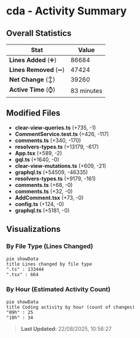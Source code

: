 # cda - Activity Summary 

## Overall Statistics

| Stat                   | Value                                                             |
| ---------------------- | ----------------------------------------------------------------- |
| **Lines Added** (➕)   | 86684                                          |
| **Lines Removed** (➖) | 47424                                        |
| **Net Change** (↕)    | 39260                |
| **Active Time** (⌚)   | 83 minutes |


## Modified Files
- **clear-view-queries.ts** (+735, -1)
- **CommentService.test.ts** (+426, -117)
- **comments.ts** (+340, -170)
- **resolvers-types.ts** (+13179, -617)
- **App.tsx** (+589, -2)
- **gql.ts** (+1640, -0)
- **clear-view-mutations.ts** (+609, -21)
- **graphql.ts** (+54509, -46335)
- **resolvers-types.ts** (+9179, -161)
- **comments.ts** (+68, -0)
- **comments.ts** (+32, -0)
- **AddComment.tsx** (+73, -0)
- **config.ts** (+124, -0)
- **graphql.ts** (+5181, -0)

## Visualizations

### By File Type (Lines Changed)

```mermaid
pie showData
title Lines changed by file type
".ts" : 133444
".tsx" : 664
```

### By Hour (Estimated Activity Count)

```mermaid
pie showData
title Coding activity by hour (count of changes)
"09h" : 25
"10h" : 34
```


> **Last Updated:** 22/08/2025, 10:56:27